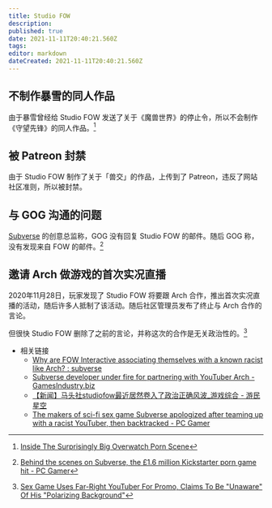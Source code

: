 ```yaml
---
title: Studio FOW
description: 
published: true
date: 2021-11-11T20:40:21.560Z
tags: 
editor: markdown
dateCreated: 2021-11-11T20:40:21.560Z
---
```


## 不制作暴雪的同人作品

由于暴雪曾经给 Studio FOW 发送了关于《魔兽世界》的停止令，所以不会制作《守望先锋》的同人作品。[^45]

[^45]: [Inside The Surprisingly Big Overwatch Porn Scene](https://web.archive.org/web/20210720070845/https://kotaku.com/inside-the-surprisingly-big-overwatch-porn-scene-1778229605)

## 被 Patreon 封禁

由于 Studio FOW 制作了关于「兽交」的作品，上传到了 Patreon，违反了网站社区准则，所以被封禁。

## 与 GOG 沟通的问题

[Subverse](/game/Subverse.md) 的创意总监称，GOG 没有回复 Studio FOW 的邮件。随后 GOG 称， 没有发现来自 FOW 的邮件。[^350]

[^350]: [Behind the scenes on Subverse, the £1.6 million Kickstarter porn game hit - PC Gamer](https://web.archive.org/web/20210121043505/https://www.pcgamer.com/we-just-wanted-to-make-dick-lasers-and-big-bouncy-anime-titties-says-creators-of-latest-kickstarter-hit/)

## 邀请 Arch 做游戏的首次实况直播

2020年11月28日，玩家发现了 Studio FOW 将要跟 Arch 合作，推出首次实况直播的活动，随后许多人抵制了该活动。随后社区管理员发布了终止与 Arch 合作的言论。

但很快 Studio FOW 删除了之前的言论，并称这次的合作是无关政治性的。[^sguf]

[^sguf]: [Sex Game Uses Far-Right YouTuber For Promo, Claims To Be "Unaware" Of His "Polarizing Background"](https://web.archive.org/web/20210127180522/https://kotaku.com/sex-game-uses-far-right-youtuber-for-promo-claims-to-b-1845780629)

+ 相关链接
    + [Why are FOW Interactive associating themselves with a known racist like Arch? : subverse](https://old.reddit.com/r/subverse/comments/k2uji2/why_are_fow_interactive_associating_themselves/)
    + [Subverse developer under fire for partnering with YouTuber Arch - GamesIndustry.biz](https://www.gamesindustry.biz/articles/2020-12-01-subverse-developer-under-fire-for-partnering-with-youtuber-arch)
    + [【新闻】马头社studiofow最近居然卷入了政治正确风波_游戏综合 - 游民星空](https://web.archive.org/web/20211111144649/https://club.gamersky.com/activity/443436)
    + [The makers of sci-fi sex game Subverse apologized after teaming up with a racist YouTuber, then backtracked - PC Gamer](https://web.archive.org/web/20211102172125/https://www.pcgamer.com/the-makers-of-sci-fi-sex-game-subverse-apologized-after-teaming-up-with-a-racist-youtuber-then-backtracked/)
